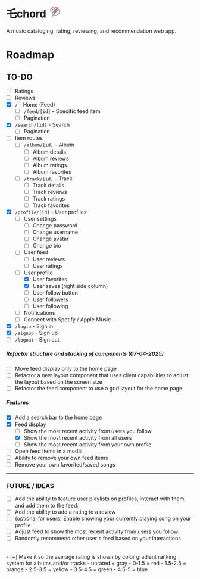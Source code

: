 # 乇chord <img src="./public/apple-touch-icon.png" width="32px" />

A music cataloging, rating, reviewing, and recommendation web app.

# Roadmap

## TO-DO

- [ ] Ratings
- [ ] Reviews
- [x] `/` - Home (Feed)
  - [ ] `/feed/[id]` - Specific feed item
  - [ ] Pagination
- [x] `/search/[id]` - Search
  - [ ] Pagination
- [ ] Item routes
  - [ ] `/album/[id]` - Album
    - [ ] Album details
    - [ ] Album reviews
    - [ ] Album ratings
    - [ ] Album favorites
  - [ ] `/track/[id]` - Track
    - [ ] Track details
    - [ ] Track reviews
    - [ ] Track ratings
    - [ ] Track favorites
- [x] `/profile/[id]` - User profiles
  - [ ] User settings
    - [ ] Change password
    - [ ] Change username
    - [ ] Change avatar
    - [ ] Change bio
  - [ ] User feed
    - [ ] User reviews
    - [ ] User ratings
  - [ ] User profile
    - [x] User favorites
    - [x] User saves (right side column)
    - [ ] User follow button
    - [ ] User followers
    - [ ] User following
  - [ ] Notifications
  - [ ] Connect with Spotify / Apple Music
- [x] `/login` - Sign in
- [x] `/signup` - Sign up
- [ ] `/logout` - Sign out

##### Refactor structure and stacking of components (07-04-2025)
- [ ] Move feed display only to the home page
- [ ] Refactor a new layout component that uses client capabilities to adjust the layout based on the screen size
- [ ] Refactor the feed component to use a grid layout for the home page

##### Features
- [x] Add a search bar to the home page
- [x] Feed display
  - [ ] Show the most recent activity from users you follow
  - [x] Show the most recent activity from all users
  - [ ] Show the most recent activity from your own profile
- [ ] Open feed items in a modal
- [ ] Ability to remove your own feed items
- [ ] Remove your own favorited/saved songs

---

### FUTURE / IDEAS

- [ ] Add the ability to feature user playlists on profiles, interact with them, and add them to the feed.
- [ ] Add the ability to add a rating to a review
- [ ] (optional for users) Enable showing your currently playing song on your profile.
- [ ] Adjust feed to show the most recent activity from users you follow.
- [ ] Randomly recommend other user's feed based on your interactions
<br />
- [~] Make it so the average rating is shown by color gradient ranking system for albums and/or tracks
  - unrated = gray
  - 0-1.5 = red
  - 1.5-2.5 = orange
  - 2.5-3.5 = yellow
  - 3.5-4.5 = green
  - 4.5-5 = blue
